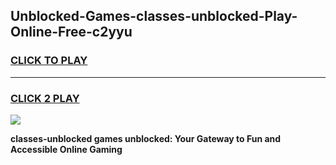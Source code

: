 
## Unblocked-Games-classes-unblocked-Play-Online-Free-c2yyu
<h3>
<a href="https://premium76.site?title=classes-unblocked&ref=26A">CLICK TO PLAY</a></h3>
<hr>

<h3>
<a href="https://premium76.site?title=classes-unblocked&ref=26A">CLICK 2 PLAY</a>
  
</h3>

<a href="https://premium76.site?title=classes-unblocked&ref=26A"><img src="https://clearcache.store/games.png"></a>


**classes-unblocked games unblocked: Your Gateway to Fun and Accessible Online Gaming**

